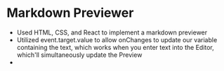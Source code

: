 # Markdown Previewer
  * Used HTML, CSS, and React to implement a markdown previewer
  * Utilized event.target.value to allow onChanges to update our variable containing the text, which works when you enter text into the Editor, which'll simultaneously update the Preview
  * 
